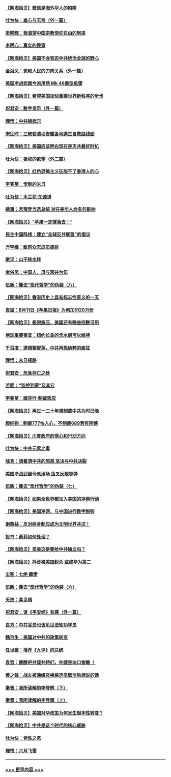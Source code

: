#### [【网海拾贝】微信是海外华人的陷阱](../pages/nsc993/n12338868.md?t=08182002) 
#### [吐为快：雄心与无奈（外一篇）](../pages/nsc993/n12338132.md?t=08182002) 
#### [梁晓辉：我渴望中国宗教信仰自由的到来](../pages/nsc993/n12336657.md?t=08182002) 
#### [李明心：真实的民意](../pages/nsc993/n12336089.md?t=08182002) 
#### [【网海拾贝】美国不会容忍中共统治全球的野心](../pages/nsc993/n12336063.md?t=08182002) 
#### [金浴凤：党和人民的刀肉关系（外一篇）](../pages/nsc993/n12335834.md?t=08182002) 
#### [美国冷战武器今派用场 Mk 48重型鱼雷](../pages/nsc993/n12335354.md?t=08182002) 
#### [【网海拾贝】希望美国加快重建世界新秩序的步伐](../pages/nsc993/n12334224.md?t=08182002) 
#### [祝君安：数字货币（外一篇）](../pages/nsc993/n12334186.md?t=08182002) 
#### [理悟：中共祸武穴](../pages/nsc993/n12333962.md?t=08182002) 
#### [宋征时：三峡若溃坝安徽各地逃生自救路线图](../pages/nsc993/n12332450.md?t=08182002) 
#### [【网海拾贝】美国应该明白现在是灭共最好时机](../pages/nsc993/n12332313.md?t=08182002) 
#### [吐为快：极权的欲望（外二篇）](../pages/nsc993/n12332089.md?t=08182002) 
#### [【网海拾贝】红色恐怖主义征服不了香港人的心](../pages/nsc993/n12329296.md?t=08182002) 
#### [李春草：专制的末日](../pages/nsc993/n12329079.md?t=08182002) 
#### [吐为快：木兰花‧加速道](../pages/nsc993/n12327366.md?t=08182002) 
#### [拂潇：若拜登当选总统 对在美华人会有何影响](../pages/nsc993/n12295996.md?t=08182002) 
#### [【网海拾贝】“苹果一定撑落去！”](../pages/nsc993/n12326784.md?t=08182002) 
#### [民主中国阵线：建立“全球反共联盟”的倡议](../pages/nsc993/n12324177.md?t=08182002) 
#### [万李缘：致前众志成员周庭](../pages/nsc993/n12324635.md?t=08182002) 
#### [歌词：山不转水转](../pages/nsc993/n12324599.md?t=08182002) 
#### [金浴凤：中国人，毋与邪共为伍](../pages/nsc993/n12324257.md?t=08182002) 
#### [伍新：撕去“现代哲学”的伪装（八）](../pages/nsc993/n12324188.md?t=08182002) 
#### [【网海拾贝】香港历史上具有标志性意义的一天](../pages/nsc993/n12324021.md?t=08182002) 
#### [袁斌：8月11日《苹果日报》为何加印20万份](../pages/nsc993/n12323955.md?t=08182002) 
#### [【网海拾贝】极限施压，美国还有哪些招数可用](../pages/nsc993/n12322512.md?t=08182002) 
#### [地球重要事宜：纽约长岛的含水层可以维持](../pages/nsc993/n12321844.md?t=08182002) 
#### [千百度：逮捕黎智英，中共再现纳粹的疯狂](../pages/nsc993/n12321777.md?t=08182002) 
#### [理悟：末日择路](../pages/nsc993/n12320812.md?t=08182002) 
#### [祝君安：危急存亡之秋](../pages/nsc993/n12320795.md?t=08182002) 
#### [苦胆：“监控到家”及其它](../pages/nsc993/n12320751.md?t=08182002) 
#### [李春草：踏莎行·制裁效应](../pages/nsc993/n12318290.md?t=08182002) 
#### [【网海拾贝】再过一二十年想制裁中共为时已晚](../pages/nsc993/n12318195.md?t=08182002) 
#### [颜纯钩：制裁777快人心，不制裁689若有所憾](../pages/nsc993/n12316912.md?t=08182002) 
#### [【网海拾贝】川普政府的信心和行动方向](../pages/nsc993/n12316673.md?t=08182002) 
#### [吐为快：中共元素之毒](../pages/nsc993/n12316547.md?t=08182002) 
#### [陆言：请看清中共的邪恶 坚决与中共决裂](../pages/nsc993/n12315784.md?t=08182002) 
#### [美国冷战武器今派用场 鱼叉反舰导弹](../pages/nsc993/n12316258.md?t=08182002) 
#### [伍新：撕去“现代哲学”的伪装（七）](../pages/nsc993/n12315846.md?t=08182002) 
#### [【网海拾贝】如果全世界都加入美国的净网行动](../pages/nsc993/n12315588.md?t=08182002) 
#### [【网海拾贝】美国净网，与中国进行数字脱钩](../pages/nsc993/n12312813.md?t=08182002) 
#### [谢燕益：反对终身制应成为文明世界共识！](../pages/nsc993/n12310465.md?t=08182002) 
#### [投书：蔡莉如何处理？](../pages/nsc993/n12310224.md?t=08182002) 
#### [【网海拾贝】英美这是要给中共输血吗？](../pages/nsc993/n12307646.md?t=08182002) 
#### [【网海拾贝】抖音被美国封杀 或成华为第二](../pages/nsc993/n12305277.md?t=08182002) 
#### [尘客：七绝 霹雳](../pages/nsc993/n12304053.md?t=08182002) 
#### [伍新：撕去“现代哲学”的伪装（六）](../pages/nsc993/n12303243.md?t=08182002) 
#### [天逸：喜见晴](../pages/nsc993/n12303226.md?t=08182002) 
#### [祝君安：读《平安经》有感（外一篇）](../pages/nsc993/n12303170.md?t=08182002) 
#### [良方：中共官员也该见见法轮功学员](../pages/nsc993/n12302985.md?t=08182002) 
#### [魏京生：美国对中共的政策转变](../pages/nsc993/n12302929.md?t=08182002) 
#### [任世豪：推荐《九评》的总统](../pages/nsc993/n12302838.md?t=08182002) 
#### [袁哲：醒醒吧共谍共特们，你就是块口香糖 ！](../pages/nsc993/n12302678.md?t=08182002) 
#### [黄之锋：战友被通缉及换届选举取消后想说的话](../pages/nsc993/n12302681.md?t=08182002) 
#### [秦晋：我所读解的李登辉（下）](../pages/nsc993/n12302171.md?t=08182002) 
#### [秦晋：我所读解的李登辉（上）](../pages/nsc993/n12301979.md?t=08182002) 
#### [【网海拾贝】美国对华政策为何发生根本性转变？](../pages/nsc993/n12302091.md?t=08182002) 
#### [【网海拾贝】中共是这个时代的核心威胁](../pages/nsc993/n12300541.md?t=08182002) 
#### [吐为快：党性之恶](../pages/nsc993/n12300263.md?t=08182002) 
#### [理悟：六月飞雪](../pages/nsc993/n12300243.md?t=08182002) 

----
#### [ >>> 更早内容 <<< ](../indexes/nsc993-earlier.md)
